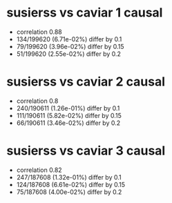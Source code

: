 # susierss vs caviar  1 causal

- correlation 0.88
- 134/199620 (6.71e-02%) differ by 0.1
- 79/199620 (3.96e-02%) differ by 0.15
- 51/199620 (2.55e-02%) differ by 0.2


# susierss vs caviar  2 causal

- correlation 0.8
- 240/190611 (1.26e-01%) differ by 0.1
- 111/190611 (5.82e-02%) differ by 0.15
- 66/190611 (3.46e-02%) differ by 0.2


# susierss vs caviar  3 causal

- correlation 0.82
- 247/187608 (1.32e-01%) differ by 0.1
- 124/187608 (6.61e-02%) differ by 0.15
- 75/187608 (4.00e-02%) differ by 0.2


